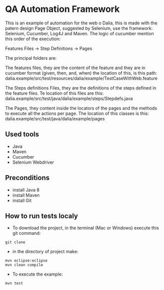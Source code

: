 # QA Automation Framework

This is an example of automation for the web o Dalia, this is made with the patern design Page Object, suggested by Selenium, use the framework: Selenium, Cucumber, Log4J and Maven. The logic of cucumber mention this order of the execution:

Features Files -> Step Definitions -> Pages 

The principal folders are:

The features files, they are the content of the feature and they are in cucumber format (given, then, and,  when) the location of this, is this path:
dalia.example/src/test/resources/dalia/example/TestCaseWithWeb.feature

The Steps definitions Files, they are the definitions of the steps defined in the feature files. Te location of this files are this:
dalia.example/src/test/java/dalia/example/steps/Stepdefs.java

The Pages, they content inside the locators of the pages and the methods to execute all the actions per page. The location of this classes is this: 
dalia.example/src/test/java/dalia/example/pages


## Used tools
 - Java
 - Maven
 - Cucumber
 - Selenium Webdriver

## Preconditions
- install Java 8
- install Maven
- install Git

## How to run tests localy

 - To download the project, in the terminal (Mac or Windows) execute this git command:

```
git clone 
```

 - in the directory of project make:

```
mvn eclipse:eclipse
mvn clean compile
```

 - To execute the example:

```
mvn test
```
